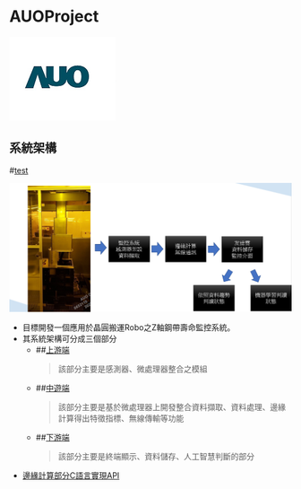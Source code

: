 # AUOProject

![image001.jpg](photo/image001.jpg)   

## 系統架構  
#[test](document/Hardware.md)


![img.png](document/README_img_file/img.png)
* 目標開發一個應用於晶圓搬運Robo之Z軸鋼帶壽命監控系統。
* 其系統架構可分成三個部分
  * ##[上游端](document/上游端.md)
    > 該部分主要是感測器、微處理器整合之模組
  * ##[中遊端](document/中遊端.md)
    >該部分主要是基於微處理器上開發整合資料擷取、資料處理、邊緣計算得出特徵指標、無線傳輸等功能
  * ##[下游端](document/下游端.md)
    >該部分主要是終端顯示、資料儲存、人工智慧判斷的部分
* [邊緣計算部分C語言實現API](document/API.md)
